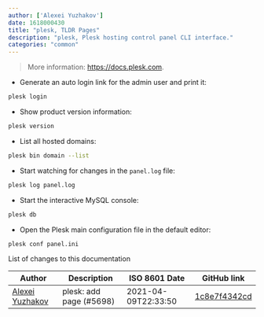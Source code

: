 ```yaml
---
author: ['Alexei Yuzhakov']
date: 1618000430
title: "plesk, TLDR Pages"
description: "plesk, Plesk hosting control panel CLI interface."
categories: "common"
---
```

> More information: <https://docs.plesk.com>.

- Generate an auto login link for the admin user and print it:

```bash
plesk login
```

- Show product version information:

```bash
plesk version
```

- List all hosted domains:

```bash
plesk bin domain --list
```

- Start watching for changes in the `panel.log` file:

```bash
plesk log panel.log
```

- Start the interactive MySQL console:

```bash
plesk db
```

- Open the Plesk main configuration file in the default editor:

```bash
plesk conf panel.ini
```
List of changes to this documentation


Author | Description | ISO 8601 Date | GitHub link
------|-----|-----|-----
[Alexei Yuzhakov](mailto:sibprogrammer@gmail.com) | plesk: add page (#5698) | 2021-04-09T22:33:50 | [1c8e7f4342cd](https://github.com/tldr-pages/tldr/commit/1c8e7f4342cddd5233dc13c2cc2b8c31e56c756d)

